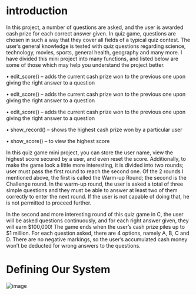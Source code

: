 # introduction

In this project, a number of questions are asked, and the user is awarded cash prize for each correct answer given. In quiz game, questions are chosen in such  a way that they cover all fields of a typical quiz contest. The user’s general knowledge is tested with quiz questions regarding science, technology, movies, sports, general health, geography and many more.
I have divided this mini project into many functions, and listed below are some of those which may help you understand the project better.




•	edit_score() – adds the current cash prize won to the previous one upon giving the right answer to a question

•	edit_score() – adds the current cash prize won to the previous one upon giving the right answer to a question

•	edit_score() – adds the current cash prize won to the previous one upon giving the right answer to a question

•	show_record() – shows the highest cash prize won by a particular user

•	show_score() – to view the highest score



In this quiz game mini project, you can store the user name, view the highest score secured by a user, and even reset the score. Additionally, to make the game look a little more interesting, it is divided into two rounds; user must pass the first round to reach the second one.
Of the 2 rounds I mentioned above, the first is called the Warm-up Round; the second is the Challenge round. In the warm-up round, the user is asked a total of three simple questions and they must be able to answer at least two of them correctly to enter the next round. If the user is not capable of doing that, he is not permitted to proceed further.



In the second and more interesting round of this quiz game in C, the user will be asked questions continuously, and for each right answer given, they will earn $100,000!
The game ends when the user’s cash prize piles up to $1 million. For each question asked, there are 4 options, namely A, B, C and D. There are no negative markings, so the user’s accumulated cash money won’t be deducted for wrong answers to the questions.

# Defining Our System

![image](https://user-images.githubusercontent.com/86274176/125240079-3d70a200-e307-11eb-81a6-e24fba7ed9d2.png)



